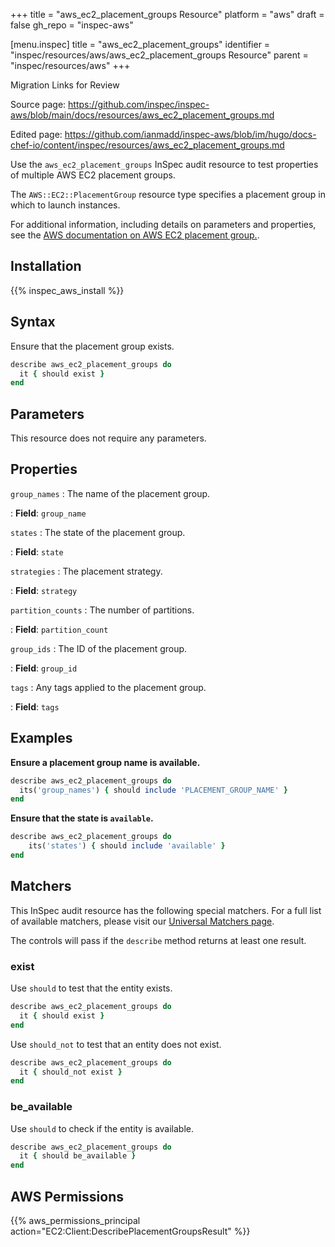 +++
title = "aws_ec2_placement_groups Resource"
platform = "aws"
draft = false
gh_repo = "inspec-aws"

[menu.inspec]
title = "aws_ec2_placement_groups"
identifier = "inspec/resources/aws/aws_ec2_placement_groups Resource"
parent = "inspec/resources/aws"
+++

<div class="admonition-note">
<p class="admonition-note-title">Migration Links for Review</p>
<div class="admonition-note-text">
<p>Source page: <a href="https://github.com/inspec/inspec-aws/blob/main/docs/resources/aws_ec2_placement_groups.md">https://github.com/inspec/inspec-aws/blob/main/docs/resources/aws_ec2_placement_groups.md</a></p>
<p>Edited page: <a href="https://github.com/ianmadd/inspec-aws/blob/im/hugo/docs-chef-io/content/inspec/resources/aws_ec2_placement_groups.md">https://github.com/ianmadd/inspec-aws/blob/im/hugo/docs-chef-io/content/inspec/resources/aws_ec2_placement_groups.md</a></p>
</div>
</div>


Use the `aws_ec2_placement_groups` InSpec audit resource to test properties of multiple AWS EC2 placement groups.

The `AWS::EC2::PlacementGroup` resource type specifies a placement group in which to launch instances.

For additional information, including details on parameters and properties, see the [AWS documentation on AWS EC2 placement group.](https://docs.aws.amazon.com/AWSCloudFormation/latest/UserGuide/aws-resource-ec2-placementgroup.html).

## Installation

{{% inspec_aws_install %}}

## Syntax

Ensure that the placement group exists.

```ruby
describe aws_ec2_placement_groups do
  it { should exist }
end
```

## Parameters

This resource does not require any parameters.

## Properties

`group_names`
: The name of the placement group.

: **Field**: `group_name`

`states`
: The state of the placement group.

: **Field**: `state`

`strategies`
: The placement strategy.

: **Field**: `strategy`

`partition_counts`
: The number of partitions.

: **Field**: `partition_count`

`group_ids`
: The ID of the placement group.

: **Field**: `group_id`

`tags`
: Any tags applied to the placement group.

: **Field**: `tags`

## Examples

**Ensure a placement group name is available.**

```ruby
describe aws_ec2_placement_groups do
  its('group_names') { should include 'PLACEMENT_GROUP_NAME' }
end
```

**Ensure that the state is `available`.**

```ruby
describe aws_ec2_placement_groups do
    its('states') { should include 'available' }
end
```

## Matchers

This InSpec audit resource has the following special matchers. For a full list of available matchers, please visit our [Universal Matchers page](https://www.inspec.io/docs/reference/matchers/).

The controls will pass if the `describe` method returns at least one result.

### exist

Use `should` to test that the entity exists.

```ruby
describe aws_ec2_placement_groups do
  it { should exist }
end
```

Use `should_not` to test that an entity does not exist.

```ruby
describe aws_ec2_placement_groups do
  it { should_not exist }
end
```

### be_available

Use `should` to check if the entity is available.

```ruby
describe aws_ec2_placement_groups do
  it { should be_available }
end
```

## AWS Permissions

{{% aws_permissions_principal action="EC2:Client:DescribePlacementGroupsResult" %}}
